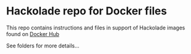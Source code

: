 # Hackolade repo for Docker files

This repo contains instructions and files in support of Hackolade images found on [Docker Hub](https://hub.docker.com/u/hackolade)

See folders for more details...

